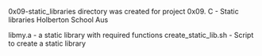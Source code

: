 0x09-static_libraries directory was created
for project 0x09. C - Static libraries
Holberton School Aus

libmy.a              - a static library with required functions
create_static_lib.sh - Script to create a static library
